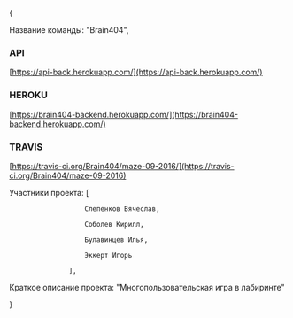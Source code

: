 {

   Название команды: "Brain404",

   ### API
   [https://api-back.herokuapp.com/](https://api-back.herokuapp.com/)

   ### HEROKU
   [https://brain404-backend.herokuapp.com/](https://brain404-backend.herokuapp.com/)

   ### TRAVIS
   [https://travis-ci.org/Brain404/maze-09-2016/](https://travis-ci.org/Brain404/maze-09-2016)
   
   Участники проекта: [
   
                       Слепенков Вячеслав,
                       
                       Соболев Кирилл,
                       
                       Булавинцев Илья,
                       
                       Эккерт Игорь    
                       
                   ],
                   
   Краткое описание проекта: "Многопользовательская игра в лабиринте"
   
}

